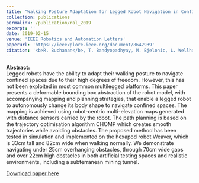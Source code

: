 ```yaml
---
title: "Walking Posture Adaptation for Legged Robot Navigation in Confined Spaces"
collection: publications
permalink: /publication/ral_2019
excerpt: ''
date: 2019-02-15
venue: 'IEEE Robotics and Automation Letters'
paperurl: 'https://ieeexplore.ieee.org/document/8642939'
citation: '<b>R. Buchanan</b>, T. Bandyopadhyay, M. Bjelonic, L. Wellhausen, M. Hutter and N. Kottege, "Walking Posture Adaptation for Legged Robot Navigation in Confined Spaces," in IEEE Robotics and Automation Letters, vol. 4, no. 2, pp. 2148-2155, April 2019.'
---
```


**Abstract:**<br>
Legged robots have the ability to adapt their walking posture to navigate confined spaces due to their high degrees of freedom. However, this has not been exploited in most common multilegged platforms. This paper presents a deformable bounding box abstraction of the robot model, with accompanying mapping and planning strategies, that enable a legged robot to autonomously change its body shape to navigate confined spaces. The mapping is achieved using robot-centric multi-elevation maps generated with distance sensors carried by the robot. The path planning is based on the trajectory optimisation algorithm CHOMP which creates smooth trajectories while avoiding obstacles. The proposed method has been tested in simulation and implemented on the hexapod robot Weaver, which is 33cm tall and 82cm wide when walking normally. We demonstrate navigating under 25cm overhanging obstacles, through 70cm wide gaps and over 22cm high obstacles in both artificial testing spaces and realistic environments, including a subterranean mining tunnel.

[Download paper here](http://raabuchanan.com/files/2019_ral_buchanan.pdf)